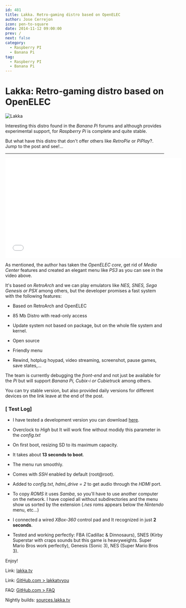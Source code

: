 ```yaml
---
id: 481
title: Lakka. Retro-gaming distro based on OpenELEC
author: Jose Cerrejon
icon: pen-to-square
date: 2014-11-12 09:00:00
prev: /
next: false
category:
  - Raspberry PI
  - Banana Pi
tag:
  - Raspberry PI
  - Banana Pi
---
```


# Lakka: Retro-gaming distro based on OpenELEC

![Lakka](/images/2014/11/lakka.png)

Interesting this distro found in the *Banana Pi* forums and although provides experimental support, for *Raspberry Pi* is complete and quite stable.

But what have this distro that don't offer others like *RetroPie* or *PiPlay*?. Jump to the post and see!...

- - -
<iframe width="560" height="315" src="//www.youtube.com/embed/bnJQa1J_v5s" frameborder="0" allowfullscreen></iframe>

As mentioned, the author has taken the *OpenELEC core*, get rid of *Media Center* features and created an elegant menu like *PS3* as you can see in the video above.

It's based on *RetroArch* and we can play emulators like *NES, SNES, Sega Genesis or PSX* among others, but the developer promises a fast system with the following features:

* Based on RetroArch and OpenELEC

* 85 Mb Distro with read-only access

* Update system not based on package, but on the whole file system and kernel.

* Open source

* Friendly menu

* Rewind, hotplug hoypad, video streaming, screenshot, pause games, save states,...

The team is currently debugging the *front-end* and not just be available for the *Pi* but will support *Banana Pi, Cubix-i or Cubietruck* among others.

You can try stable version, but also provided daily versions for different devices on the link leave at the end of the post.

### [ Test Log]

* I have tested a development version you can download [here](http://sources.lakka.tv/nightly/Lakka-RPi.arm-devel-20141105152307-r19688-g50ca5b9.img.gz).

* Overclock to *High* but It will work fine without modidy this parameter in the *config.txt*

* On first boot, resizing SD to its maximum capacity.

* It takes about **13 seconds to boot**.

* The menu run smoothly.

* Comes with *SSH* enabled by default (root@root).

* Added to *config.txt*, *hdmi_drive = 2* to get audio through the *HDMI* port.

* To copy *ROMS* it uses *Samba*, so you'll have to use another computer on the network. I have copied all without subdirectories and the menu show us sorted by the extension (*.nes* roms appears below the *Nintendo* menu, etc...)

* I connected a wired *XBox-360* control pad and It recognized in just **2 seconds**.

* Tested and working perfectly: FBA (Cadillac & Dinnosaurs), SNES (Kirby Superstar with craps sounds but this game is heavyweights. Super Mario Bros work perfectly), Genesis (Sonic 3), NES (Super Mario Bros 3).

Enjoy!

Link: [lakka.tv](http://www.lakka.tv/doc/Home/)

Link: [GitHub.com > lakkatvyou](https://github.com/lakkatv/Lakka)

FAQ: [GitHub.com > FAQ](https://github.com/lakkatv/Lakka/wiki/FAQ)

Nightly builds: [sources.lakka.tv](http://sources.lakka.tv/nightly/?C=M;O=D)